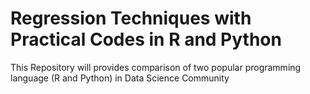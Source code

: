 # Regression Techniques with Practical Codes in R and Python

This Repository will provides comparison of two popular programming language (R and Python) in Data Science Community

